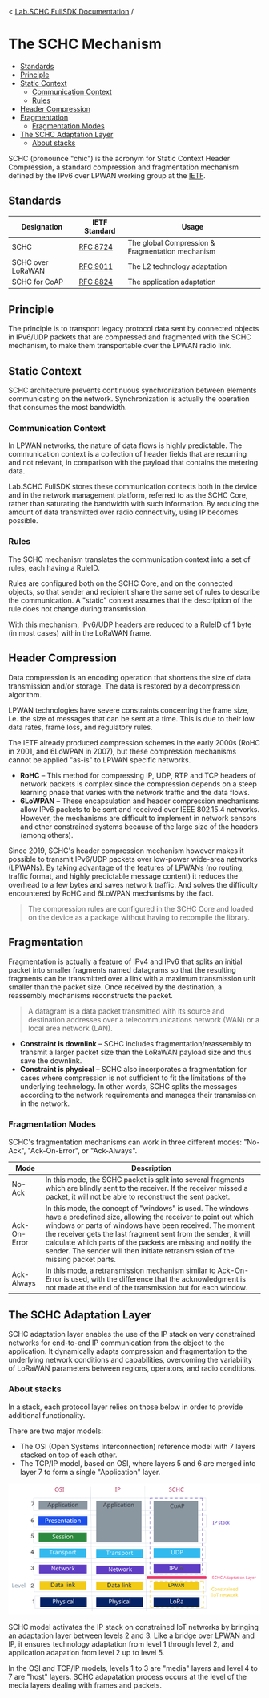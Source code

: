 <!-- Breadcrumbs -->
< [Lab.SCHC FullSDK Documentation](/README.md) /
<!-- /Breadcrumbs -->

# The SCHC Mechanism

<!-- TOC -->

  - [Standards](#standards)
  - [Principle](#principle)
  - [Static Context](#static-context)
      - [Communication Context](#communication-context)
      - [Rules](#rules)
  - [Header Compression](#header-compression)
  - [Fragmentation](#fragmentation)
      - [Fragmentation Modes](#fragmentation-modes)
  - [The SCHC Adaptation Layer](#the-schc-adaptation-layer)
      - [About stacks](#about-stacks)

<!-- /TOC -->

SCHC (pronounce "chic") is the acronym for Static Context Header Compression, a
standard compression and fragmentation mechanism defined by the IPv6 over LPWAN
working group at the [IETF](https://www.ietf.org/).

## Standards

| Designation | IETF Standard | Usage |
| --- | --- | --- |
| SCHC | [RFC 8724](https://www.rfc-editor.org/rfc/rfc8724.html) | The global Compression & Fragmentation mechanism |
| SCHC over LoRaWAN | [RFC 9011](https://www.rfc-editor.org/rfc/rfc9011.html) | The L2 technology adaptation |
| SCHC for CoAP | [RFC 8824](https://www.rfc-editor.org/rfc/rfc8824.html) | The application adaptation |

## Principle

The principle is to transport legacy protocol data sent by connected objects in
IPv6/UDP packets that are compressed and fragmented with the SCHC mechanism, to
make them transportable over the LPWAN radio link.

## Static Context

SCHC architecture prevents continuous synchronization between elements
communicating on the network. Synchronization is actually the operation that
consumes the most bandwidth.

### Communication Context

In LPWAN networks, the nature of data flows is highly predictable. The
communication context is a collection of header fields that are recurring and
not relevant, in comparison with the payload that contains the metering data.

Lab.SCHC FullSDK stores these communication contexts both in the device and in
the network management platform, referred to as the SCHC Core, rather than
saturating the bandwidth with such information. By reducing the amount of data
transmitted over radio connectivity, using IP becomes possible.

### Rules

The SCHC mechanism translates the communication context into a set of rules,
each having a RuleID.

Rules are configured both on the SCHC Core, and on the connected objects, so
that sender and recipient share the same set of rules to describe the
communication. A "static" context assumes that the description of the rule does
not change during transmission.

With this mechanism, IPv6/UDP headers are reduced to a RuleID of 1 byte (in most
cases) within the LoRaWAN frame.

## Header Compression

Data compression is an encoding operation that shortens the size of data
transmission and/or storage. The data is restored by a decompression algorithm.

LPWAN technologies have severe constraints concerning the frame size, i.e. the
size of messages that can be sent at a time. This is due to their low data
rates, frame loss, and regulatory rules.

The IETF already produced compression schemes in the early 2000s (RoHC in 2001,
and 6LoWPAN in 2007), but these compression mechanisms cannot be applied "as-is"
to LPWAN specific networks.

- **RoHC** – This method for compressing IP, UDP, RTP and TCP headers of network
  packets is complex since the compression depends on a steep learning phase
  that varies with the network traffic and the data flows.
- **6LoWPAN** – These encapsulation and header compression mechanisms allow IPv6
  packets to be sent and received over IEEE 802.15.4 networks. However, the
  mechanisms are difficult to implement in network sensors and other constrained
  systems because of the large size of the headers (among others).

Since 2019, SCHC's header compression mechanism however makes it possible to
transmit IPv6/UDP packets over low-power wide-area networks (LPWANs). By taking
advantage of the features of LPWANs (no routing, traffic format, and highly
predictable message content) it reduces the overhead to a few bytes and saves
network traffic. And solves the difficulty encountered by RoHC and 6LoWPAN
mechanisms by the fact.

> The compression rules are configured in the SCHC Core and loaded on the device
> as a package without having to recompile the library.

## Fragmentation

Fragmentation is actually a feature of IPv4 and IPv6 that splits an initial
packet into smaller fragments named datagrams so that the resulting fragments
can be transmitted over a link with a maximum transmission unit smaller than the
packet size. Once received by the destination, a reassembly mechanisms
reconstructs the packet.

> A datagram is a data packet transmitted with its source and destination
> addresses over a telecommunications network (WAN) or a local area network
> (LAN).

- **Constraint is downlink** – SCHC includes fragmentation/reassembly to
  transmit a larger packet size than the LoRaWAN payload size and thus save the
  downlink.
- **Constraint is physical** – SCHC also incorporates a fragmentation for cases
  where compression is not sufficient to fit the limitations of the underlying
  technology. In other words, SCHC splits the messages according to the network
  requirements and manages their transmission in the network.

### Fragmentation Modes

SCHC's fragmentation mechanisms can work in three different modes: "No-Ack",
"Ack-On-Error", or "Ack-Always".

| Mode | Description |
| --- | --- |
| No-Ack | In this mode, the SCHC packet is split into several fragments which are blindly sent to the receiver. If the receiver missed a packet, it will not be able to reconstruct the sent packet. |
| Ack-On-Error | In this mode, the concept of "windows" is used. The windows have a predefined size, allowing the receiver to point out which windows or parts of windows have been received. The moment the receiver gets the last fragment sent from the sender, it will calculate which parts of the packets are missing and notify the sender. The sender will then initiate retransmission of the missing packet parts. |
| Ack-Always | In this mode, a retransmission mechanism similar to Ack-On-Error is used, with the difference that the acknowledgment is not made at the end of the transmission but for each window. |

## The SCHC Adaptation Layer

SCHC adaptation layer enables the use of the IP stack on very constrained
networks for end-to-end IP communication from the object to the application. It
dynamically adapts compression and fragmentation to the underlying network
conditions and capabilities, overcoming the variability of LoRaWAN parameters
between regions, operators, and radio conditions.

### About stacks

In a stack, each protocol layer relies on those below in order to provide
additional functionality.

There are two major models:

- The OSI (Open Systems Interconnection) reference model with 7 layers stacked
  on top of each other.
- The TCP/IP model, based on OSI, where layers 5 and 6 are merged into layer 7
  to form a single "Application" layer.

![stacks](/img/schc/stacks.png "SCHC Stack")

SCHC model activates the IP stack on constrained IoT networks by bringing an
adaptation layer between levels 2 and 3. Like a bridge over LPWAN and IP, it
ensures technology adaptation from level 1 through level 2, and application
adapation from level 2 up to level 5.

In the OSI and TCP/IP models, levels 1 to 3 are "media" layers and level 4 to 7
are "host" layers. SCHC adapatation process occurs at the level of the media
layers dealing with frames and packets.
